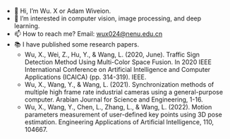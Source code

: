 - 👋 Hi, I’m Wu. X or Adam Wiveion.
- 👀 I’m interested in computer vision, image processing, and deep learning.
- 📫 How to reach me? Email: wux024@nenu.edu.cn
- :books: I have published some research papers.
    - Wu, X., Wei, Z., Hu, Y., & Wang, L. (2020, June). Traffic Sign Detection Method Using Multi-Color Space Fusion. In 2020 IEEE International Conference on Artificial Intelligence and Computer Applications (ICAICA) (pp. 314-319). IEEE.
    - Wu, X., Wang, Y., & Wang, L. (2021). Synchronization methods of multiple high frame rate industrial cameras using a general-purpose computer. Arabian Journal for Science and Engineering, 1-16.
    - Wu, X., Wang, Y., Chen, L., Zhang, L., & Wang, L. (2022). Motion parameters measurement of user-defined key points using 3D pose estimation. Engineering Applications of Artificial Intelligence, 110, 104667.
<!---
wux024/wux024 is a ✨ special ✨ repository because its `README.md` (this file) appears on your GitHub profile.
You can click the Preview link to take a look at your changes.
--->

